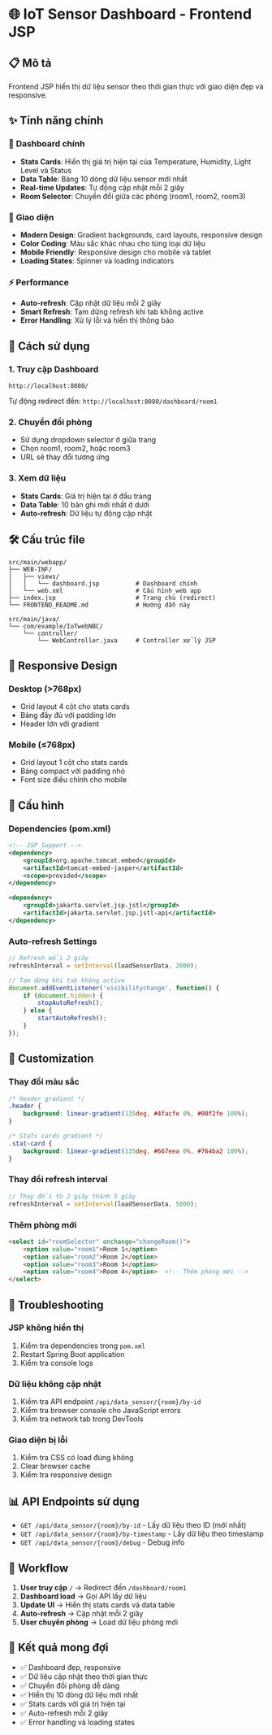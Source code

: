 # 🌐 IoT Sensor Dashboard - Frontend JSP

## 📋 Mô tả
Frontend JSP hiển thị dữ liệu sensor theo thời gian thực với giao diện đẹp và responsive.

## ✨ Tính năng chính

### 🎯 **Dashboard chính**
- **Stats Cards**: Hiển thị giá trị hiện tại của Temperature, Humidity, Light Level và Status
- **Data Table**: Bảng 10 dòng dữ liệu sensor mới nhất
- **Real-time Updates**: Tự động cập nhật mỗi 2 giây
- **Room Selector**: Chuyển đổi giữa các phòng (room1, room2, room3)

### 🎨 **Giao diện**
- **Modern Design**: Gradient backgrounds, card layouts, responsive design
- **Color Coding**: Màu sắc khác nhau cho từng loại dữ liệu
- **Mobile Friendly**: Responsive design cho mobile và tablet
- **Loading States**: Spinner và loading indicators

### ⚡ **Performance**
- **Auto-refresh**: Cập nhật dữ liệu mỗi 2 giây
- **Smart Refresh**: Tạm dừng refresh khi tab không active
- **Error Handling**: Xử lý lỗi và hiển thị thông báo

## 🚀 Cách sử dụng

### 1. **Truy cập Dashboard**
```
http://localhost:8080/
```
Tự động redirect đến: `http://localhost:8080/dashboard/room1`

### 2. **Chuyển đổi phòng**
- Sử dụng dropdown selector ở giữa trang
- Chọn room1, room2, hoặc room3
- URL sẽ thay đổi tương ứng

### 3. **Xem dữ liệu**
- **Stats Cards**: Giá trị hiện tại ở đầu trang
- **Data Table**: 10 bản ghi mới nhất ở dưới
- **Auto-refresh**: Dữ liệu tự động cập nhật

## 🛠️ Cấu trúc file

```
src/main/webapp/
├── WEB-INF/
│   ├── views/
│   │   └── dashboard.jsp          # Dashboard chính
│   └── web.xml                    # Cấu hình web app
├── index.jsp                      # Trang chủ (redirect)
└── FRONTEND_README.md             # Hướng dẫn này

src/main/java/
└── com/example/IoTwebNBC/
    └── controller/
        └── WebController.java     # Controller xử lý JSP
```

## 📱 Responsive Design

### **Desktop (>768px)**
- Grid layout 4 cột cho stats cards
- Bảng đầy đủ với padding lớn
- Header lớn với gradient

### **Mobile (≤768px)**
- Grid layout 1 cột cho stats cards
- Bảng compact với padding nhỏ
- Font size điều chỉnh cho mobile

## 🔧 Cấu hình

### **Dependencies (pom.xml)**
```xml
<!-- JSP Support -->
<dependency>
    <groupId>org.apache.tomcat.embed</groupId>
    <artifactId>tomcat-embed-jasper</artifactId>
    <scope>provided</scope>
</dependency>

<dependency>
    <groupId>jakarta.servlet.jsp.jstl</groupId>
    <artifactId>jakarta.servlet.jsp.jstl-api</artifactId>
</dependency>
```

### **Auto-refresh Settings**
```javascript
// Refresh mỗi 2 giây
refreshInterval = setInterval(loadSensorData, 2000);

// Tạm dừng khi tab không active
document.addEventListener('visibilitychange', function() {
    if (document.hidden) {
        stopAutoRefresh();
    } else {
        startAutoRefresh();
    }
});
```

## 🎨 Customization

### **Thay đổi màu sắc**
```css
/* Header gradient */
.header {
    background: linear-gradient(135deg, #4facfe 0%, #00f2fe 100%);
}

/* Stats cards gradient */
.stat-card {
    background: linear-gradient(135deg, #667eea 0%, #764ba2 100%);
}
```

### **Thay đổi refresh interval**
```javascript
// Thay đổi từ 2 giây thành 5 giây
refreshInterval = setInterval(loadSensorData, 5000);
```

### **Thêm phòng mới**
```html
<select id="roomSelector" onchange="changeRoom()">
    <option value="room1">Room 1</option>
    <option value="room2">Room 2</option>
    <option value="room3">Room 3</option>
    <option value="room4">Room 4</option>  <!-- Thêm phòng mới -->
</select>
```

## 🐛 Troubleshooting

### **JSP không hiển thị**
1. Kiểm tra dependencies trong `pom.xml`
2. Restart Spring Boot application
3. Kiểm tra console logs

### **Dữ liệu không cập nhật**
1. Kiểm tra API endpoint `/api/data_sensor/{room}/by-id`
2. Kiểm tra browser console cho JavaScript errors
3. Kiểm tra network tab trong DevTools

### **Giao diện bị lỗi**
1. Kiểm tra CSS có load đúng không
2. Clear browser cache
3. Kiểm tra responsive design

## 📊 API Endpoints sử dụng

- `GET /api/data_sensor/{room}/by-id` - Lấy dữ liệu theo ID (mới nhất)
- `GET /api/data_sensor/{room}/by-timestamp` - Lấy dữ liệu theo timestamp
- `GET /api/data_sensor/{room}/debug` - Debug info

## 🔄 Workflow

1. **User truy cập** `/` → Redirect đến `/dashboard/room1`
2. **Dashboard load** → Gọi API lấy dữ liệu
3. **Update UI** → Hiển thị stats cards và data table
4. **Auto-refresh** → Cập nhật mỗi 2 giây
5. **User chuyển phòng** → Load dữ liệu phòng mới

## 🎯 Kết quả mong đợi

- ✅ Dashboard đẹp, responsive
- ✅ Dữ liệu cập nhật theo thời gian thực
- ✅ Chuyển đổi phòng dễ dàng
- ✅ Hiển thị 10 dòng dữ liệu mới nhất
- ✅ Stats cards với giá trị hiện tại
- ✅ Auto-refresh mỗi 2 giây
- ✅ Error handling và loading states
